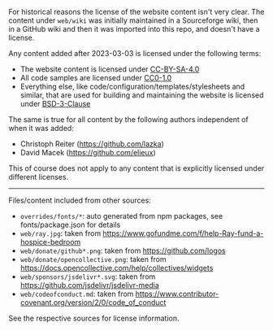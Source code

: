 For historical reasons the license of the website content isn't very clear. The
content under `web/wiki` was initially maintained in a Sourceforge wiki, then in
a GitHub wiki and then it was imported into this repo, and doesn't have a
license.

Any content added after 2023-03-03 is licensed under the following terms:

* The website content is licensed under [CC-BY-SA-4.0](./licenses/CC-BY-SA-4.0.txt)
* All code samples are licensed under [CC0-1.0](./licenses/CC0-1.0.txt)
* Everything else, like code/configuration/templates/stylesheets and similar, that are used for building and maintaining the website is licensed under [BSD-3-Clause](./licenses/BSD-3-Clause.txt)

The same is true for all content by the following authors independent of when it
was added:

* Christoph Reiter (<https://github.com/lazka>)
* David Macek (<https://github.com/elieux>)

This of course does not apply to any content that is explicitly licensed under
different licenses.

----

Files/content included from other sources:

* `overrides/fonts/*`: auto generated from npm packages, see fonts/package.json for details
* `web/ray.jpg`: taken from https://www.gofundme.com/f/help-Ray-fund-a-hospice-bedroom
* `web/donate/github*.png`: taken from https://github.com/logos
* `web/donate/opencollective.png`: taken from https://docs.opencollective.com/help/collectives/widgets
* `web/sponsors/jsdelivr*.svg`: taken from  https://github.com/jsdelivr/jsdelivr-media
* `web/codeofconduct.md`: taken from https://www.contributor-covenant.org/version/2/0/code_of_conduct

See the respective sources for license information.
